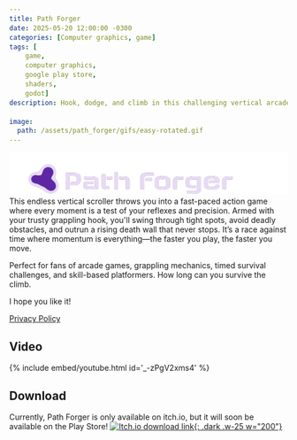 ```yaml
---
title: Path Forger
date: 2025-05-20 12:00:00 -0300
categories: [Computer graphics, game]
tags: [
    game, 
    computer graphics, 
    google play store,
    shaders,
    godot]     
description: Hook, dodge, and climb in this challenging vertical arcade platformer.

image:
  path: /assets/path_forger/gifs/easy-rotated.gif
---
```


![##Path Forger](assets/path_forger/imgs/itch_banner.png)
This endless vertical scroller throws you into a fast-paced action game where every moment is a test of your reflexes and precision. Armed with your trusty grappling hook, you'll swing through tight spots, avoid deadly obstacles, and outrun a rising death wall that never stops. It’s a race against time where momentum is everything—the faster you play, the faster you move.

Perfect for fans of arcade games, grappling mechanics, timed survival challenges, and skill-based platformers. How long can you survive the climb.

I hope you like it!

[Privacy Policy](/path-forger/privacy-policy/)

## Video
{% include embed/youtube.html id='_-zPgV2xms4' %}

## Download
Currently, Path Forger is only available on itch.io, but it will soon be available on the Play Store!
[![Itch.io download link](https://static.itch.io/images/badge-color.svg){: .dark .w-25 w="200"}](https://franco-yudica.itch.io/path-forger)



